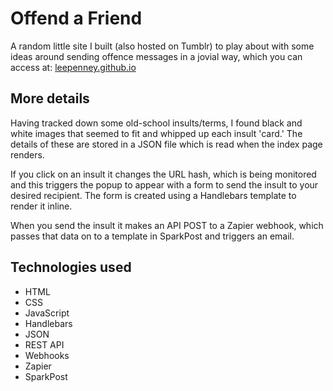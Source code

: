 # Offend a Friend

A random little site I built (also hosted on Tumblr) to play about with some ideas around sending offence messages in a jovial way, which you can access at: [leepenney.github.io](https://leepenney.github.io)

## More details

Having tracked down some old-school insults/terms, I found black and white images that seemed to fit and whipped up each insult 'card.' The details of these are stored in a JSON file which is read when the index page renders.

If you click on an insult it changes the URL hash, which is being monitored and this triggers the popup to appear with a form to send the insult to your desired recipient. The form is created using a Handlebars template to render it inline.

When you send the insult it makes an API POST to a Zapier webhook, which passes that data on to a template in SparkPost and triggers an email.

## Technologies used

* HTML
* CSS
* JavaScript
* Handlebars
* JSON
* REST API
* Webhooks
* Zapier
* SparkPost
